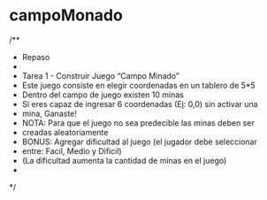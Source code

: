 ﻿# campoMonado
 
 /**
 * Repaso
 * 
 * Tarea 1 - Construir Juego “Campo Minado”
 * Este juego consiste en elegir coordenadas en un tablero de 5*5
 * Dentro del campo de juego existen 10 minas
 * Si eres capaz de ingresar 6 coordenadas (Ej: 0,0) sin activar una
 * mina, Ganaste!
 * NOTA: Para que el juego no sea predecible las minas deben ser
 * creadas aleatoriamente
 * BONUS: Agregar dificultad al juego (el jugador debe seleccionar
 * entre: Facil, Medio y Dificil)
 * (La dificultad aumenta la cantidad de minas en el juego)
 * 
 */
